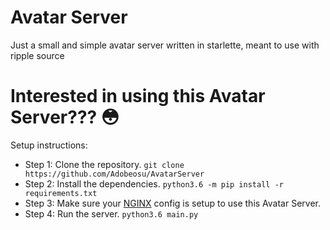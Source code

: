 # Avatar Server
Just a small and simple avatar server written in starlette, meant to use with ripple source

# Interested in using this Avatar Server??? :flushed:
Setup instructions:
* Step 1: Clone the repository. `git clone https://github.com/Adobeosu/AvatarServer`
* Step 2: Install the dependencies. `python3.6 -m pip install -r requirements.txt`
* Step 3: Make sure your <a href=https://pastebin.com/Se8YUfEE>NGINX</a> config is setup to use this Avatar Server.
* Step 4: Run the server. `python3.6 main.py`
